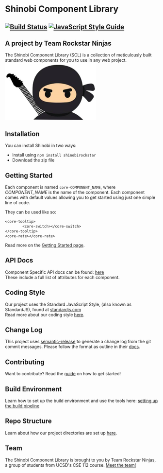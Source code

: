 # Shinobi Component Library
[![Build Status](https://travis-ci.com/ucsd-cse112/cse112-sp19-team10.svg?token=Nn7W4RnbZq1QGEydYuEM&branch=master)](https://travis-ci.com/ucsd-cse112/cse112-sp19-team10) [![JavaScript Style Guide](https://img.shields.io/badge/code_style-standard-brightgreen.svg)](https://standardjs.com)
---

## A project by Team Rockstar Ninjas  
The Shinobi Component Library (SCL) is a collection of meticulously built standard web components for you to use in any web project.  
<img src="img/rockstar_ninja.PNG" title="Team Logo" alt="Team Logo" width="300px"/>

## Installation
You can install Shinobi in two ways:  
- Install using `npm install shinobirockstar`  
- Download the zip file

## Getting Started
Each component is named `core-COMPONENT_NAME`, where *COMPONENT_NAME* is the name of the component. Each component comes with default values allowing you to get started using just one simple line of code. 

They can be used like so:
```
<core-tooltip>  
        <core-switch></core-switch>  
</core-tooltip>  
<core-rate></core-rate>  
```
Read more on the [Getting Started page](docs/usage/GettingStarted.md).

## API Docs
Component Specific API docs can be found: [here](docs/index.html)  
These include a full list of attributes for each component.    

## Coding Style
Our project uses the Standard JavaScript Style, (also known as StandardJS), found at [standardjs.com](standardjs.com)  
Read more about our coding style [here](docs/dev/CodingStyle.md).

## Change Log
This project uses [semantic-release](https://github.com/semantic-release/semantic-release#how-does-it-work) to generate a change log from the git commit messages. Please follow the format as outline in their [docs](https://github.com/semantic-release/semantic-release#how-does-it-work).

## Contributing
Want to contribute? Read the [guide](https://docs.google.com/document/d/131o201JKLoXA3ThO713b-uAVn71Ql5zLPmLm_eqTdMU/edit) on how to get started!

## Build Environment
Learn how to set up the build environment and use the tools here: [setting up the build pipeline](https://docs.google.com/document/d/1T7znBZnsLRjiv7TSTTOygoxcIgXU88AOVcoRg2jSkuY/edit)

## Repo Structure
Learn about how our project directories are set up [here](docs/dev/Repo.md).

## Team
The Shinobi Component Library is brought to you by Team Rockstar Ninjas, a group of students from UCSD's CSE 112 course. [Meet the team!](docs/Team.md)